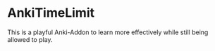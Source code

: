 # AnkiTimeLimit
This is a playful Anki-Addon to learn more effectively while still being allowed to play.
